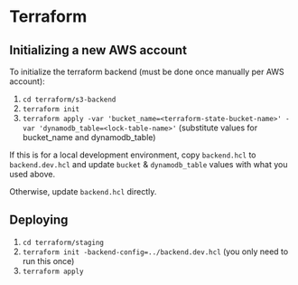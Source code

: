 # Terraform

## Initializing a new AWS account

To initialize the terraform backend (must be done once manually per AWS account):

1. `cd terraform/s3-backend`
2. `terraform init`
3. `terraform apply -var 'bucket_name=<terraform-state-bucket-name>' -var 'dynamodb_table=<lock-table-name>'` (substitute values for bucket_name and dynamodb_table)

If this is for a local development environment, copy `backend.hcl` to `backend.dev.hcl` and update `bucket` & `dynamodb_table` values with what you used above.

Otherwise, update `backend.hcl` directly.

## Deploying

1. `cd terraform/staging`
2. `terraform init -backend-config=../backend.dev.hcl` (you only need to run this once)
3. `terraform apply`
